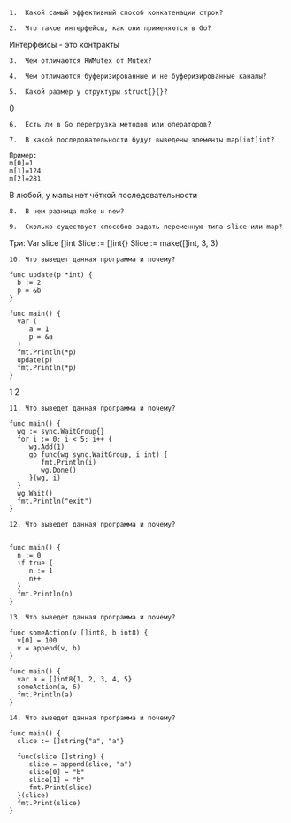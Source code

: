 ```
1.	Какой самый эффективный способ конкатенации строк?
```


```
2.	Что такое интерфейсы, как они применяются в Go?
```
Интерфейсы - это контракты

```
3.	Чем отличаются RWMutex от Mutex?
```

```
4.	Чем отличаются буферизированные и не буферизированные каналы?
```

```
5.	Какой размер у структуры struct{}{}?
```
0

```
6.	Есть ли в Go перегрузка методов или операторов?
```

```
7.	В какой последовательности будут выведены элементы map[int]int?

Пример:
m[0]=1
m[1]=124
m[2]=281
```

В любой, у мапы нет  чёткой последовательности

```
8.	В чем разница make и new?
```

```
9.	Сколько существует способов задать переменную типа slice или map?
```
Три: 
Var slice []int
Slice := []int{}
Slice := make([]int, 3, 3)

```
10.	Что выведет данная программа и почему?

func update(p *int) {
  b := 2
  p = &b
}

func main() {
  var (
     a = 1
     p = &a
  )
  fmt.Println(*p)
  update(p)
  fmt.Println(*p)
}
```

1
2

```
11.	Что выведет данная программа и почему?

func main() {
  wg := sync.WaitGroup{}
  for i := 0; i < 5; i++ {
     wg.Add(1)
     go func(wg sync.WaitGroup, i int) {
        fmt.Println(i)
        wg.Done()
     }(wg, i)
  }
  wg.Wait()
  fmt.Println("exit")
}
```

```
12.	Что выведет данная программа и почему?


func main() {
  n := 0
  if true {
     n := 1
     n++
  }
  fmt.Println(n)
}
```

```
13.	Что выведет данная программа и почему?

func someAction(v []int8, b int8) {
  v[0] = 100
  v = append(v, b)
}

func main() {
  var a = []int8{1, 2, 3, 4, 5}
  someAction(a, 6)
  fmt.Println(a)
}
```

```
14.	Что выведет данная программа и почему?

func main() {
  slice := []string{"a", "a"}

  func(slice []string) {
     slice = append(slice, "a")
     slice[0] = "b"
     slice[1] = "b"
     fmt.Print(slice)
  }(slice)
  fmt.Print(slice)
}
```

